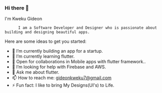 ### Hi there 👋

I'm Kweku Gideon

          I am a Software Developer and Designer who is passionate about building and designing beautiful apps.
          

Here are some ideas to get you started:

- 🔭 I’m currently building an app for a startup.
- 🌱 I’m currently learning flutter.
- 👯 Open for collaborations in Mobile apps with flutter framework..
- 🤔 I’m looking for help with Firebase and AWS.
- 💬 Ask me about flutter.
- 📫 How to reach me: gideonkweku7@gmail.com
- ⚡ Fun fact: I like to bring My Designs(UI's) to Life.

